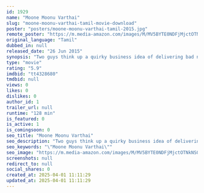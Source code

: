 ```yaml
---
id: 1929
name: "Moone Moonu Varthai"
slug: "moone-moonu-varthai-tamil-movie-download"
poster: "posters/moone-moonu-varthai-tamil-2015.jpg"
remote_poster: "https://m.media-amazon.com/images/M/MV5BYTE0NDFjMjctOTNkNS00ZmZkLWI5MTItOWNjZWViMWIyOTNjXkEyXkFqcGdeQXVyMjM5NDY4NzU@._V1_SX300.jpg"
original_language: "Tamil"
dubbed_in: null
released_date: "26 Jun 2015"
synopsis: "Two guys think up a quirky business idea of delivering bad news to people."
type: "movie"
rating: "5.9"
imdbid: "tt4328680"
tmdbid: null
views: 0
likes: 0
dislikes: 0
author_id: 1
trailer_url: null
runtime: "128 min"
is_featured: 0
is_active: 1
is_comingsoon: 0
seo_title: "Moone Moonu Varthai"
seo_description: "Two guys think up a quirky business idea of delivering bad news to people."
seo_keywords: "\"Moone Moonu Varthai\""
seo_image: "https://m.media-amazon.com/images/M/MV5BYTE0NDFjMjctOTNkNS00ZmZkLWI5MTItOWNjZWViMWIyOTNjXkEyXkFqcGdeQXVyMjM5NDY4NzU@._V1_SX300.jpg"
screenshots: null
redirect_to: null
social_shares: 0
created_at: 2025-04-01 11:11:29
updated_at: 2025-04-01 11:11:29
---
```


